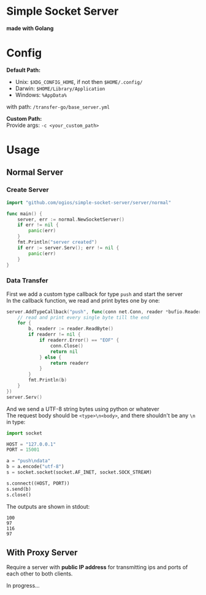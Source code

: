 # Simple Socket Server

**made with Golang**


# Config
**Default Path:**  
- Unix: `$XDG_CONFIG_HOME`, if not then `$HOME/.config/`
- Darwin: `$HOME/Library/Application`
- Windows: `%AppData%`

with path: `/transfer-go/base_server.yml`



**Custom Path:**  
Provide args: `-c <your_custom_path>`


# Usage

## Normal Server

### Create Server
```go
import "github.com/ogios/simple-socket-server/server/normal"

func main() {
	server, err := normal.NewSocketServer()
	if err != nil {
		panic(err)
	}
	fmt.Println("server created")
	if err := server.Serv(); err != nil {
		panic(err)
	}
}
```

### Data Transfer
First we add a custom type callback for type `push` and start the server  
In the callback function, we read and print bytes one by one:
```go
server.AddTypeCallback("push", func(conn net.Conn, reader *bufio.Reader) error {
    // read and print every single byte till the end
    for {
        b, readerr := reader.ReadByte()
        if readerr != nil {
            if readerr.Error() == "EOF" {
                conn.Close()
                return nil
            } else {
                return readerr
            }
        }
        fmt.Println(b)
    }
})
server.Serv()
```
And we send a UTF-8 string bytes using python or whatever  
The request body should be `<type>\n<body>`, and there shouldn't be any `\n` in type:
```python
import socket

HOST = "127.0.0.1"
PORT = 15001

a = "push\ndata"
b = a.encode("utf-8")
s = socket.socket(socket.AF_INET, socket.SOCK_STREAM)

s.connect((HOST, PORT))
s.send(b)
s.close()
```
The outputs are shown in stdout:
```
100
97
116
97
```

## With Proxy Server
Require a server with **public IP address** for transmitting ips and ports of each other to both clients.

In progress...
